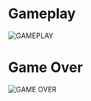 # Gameplay
![GAMEPLAY](https://github.com/ArtyomSenokosov/Dungeon_Master/assets/78228117/c7de0e21-6146-413b-9f58-237d67fff55e)
# Game Over
![GAME OVER](https://github.com/ArtyomSenokosov/Dungeon_Master/assets/78228117/1876137b-7a0a-4ab5-9373-122cf3af600b)
